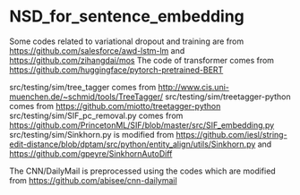 # NSD_for_sentence_embedding

Some codes related to variational dropout and training are from https://github.com/salesforce/awd-lstm-lm and https://github.com/zihangdai/mos
The code of transformer comes from https://github.com/huggingface/pytorch-pretrained-BERT

src/testing/sim/tree_tagger comes from http://www.cis.uni-muenchen.de/~schmid/tools/TreeTagger/
src/testing/sim/treetagger-python comes from https://github.com/miotto/treetagger-python
src/testing/sim/SIF_pc_removal.py comes from https://github.com/PrincetonML/SIF/blob/master/src/SIF_embedding.py
src/testing/sim/Sinkhorn.py is modified from https://github.com/iesl/string-edit-distance/blob/dptam/src/python/entity_align/utils/Sinkhorn.py and https://github.com/gpeyre/SinkhornAutoDiff

The CNN/DailyMail is preprocessed using the codes which are modified from https://github.com/abisee/cnn-dailymail
